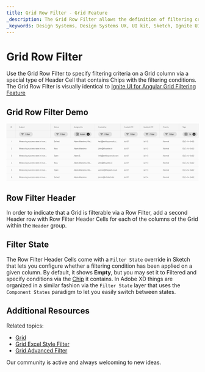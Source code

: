 ```yaml
---
title: Grid Row Filter - Grid Feature
_description: The Grid Row Filter allows the definition of filtering criteria on a Grid column.
_keywords: Design Systems, Design Systems UX, UI kit, Sketch, Ignite UI for Angular, Sketch to Angular, Sketch to Angular, Angular, Angular Design System, Export code from Sketch, Design Kits for Angular, Sketch HTML, Sketch to HTML, Sketch UI kits
---
```


# Grid Row Filter

Use the Grid Row Filter to specify filtering criteria on a Grid column via a special type of Header Cell that contains Chips with the filtering conditions. The Grid Row Filter is visually identical to [Ignite UI for Angular Grid Filtering Feature](https://www.infragistics.com/products/ignite-ui-angular/angular/components/grid/filtering.html)

## Grid Row Filter Demo

<img class="responsive-img" src="../images/grid_row_filter_demo.png" srcset="../images/grid_row_filter_demo@2x.png 2x" />

## Row Filter Header

In order to indicate that a Grid is filterable via a Row Filter, add a second Header row with Row Filter Header Cells for each of the columns of the Grid within the `Header` group.

## Filter State

The Row Filter Header Cells come with a `Filter State` override in Sketch that lets you configure whether a filtering condition has been applied on a given column. By default, it shows **Empty**, but you may set it to Filtered and specify conditions via the [Chip](chips.md) it contains. In Adobe XD things are organized in a similar fashion via the  `Filter State` layer that uses the `Component States` paradigm to let you easily switch between states.

## Additional Resources

Related topics:

- [Grid](grid.md)
- [Grid Excel Style Filter](grid-excel-style-filter.md)
- [Grid Advanced Filter](grid-advanced-filter.md)
  <div class="divider--half"></div>

Our community is active and always welcoming to new ideas.
